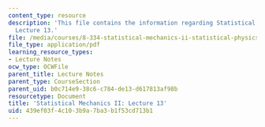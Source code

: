 ```yaml
---
content_type: resource
description: 'This file contains the information regarding Statistical Mechanics II:
  Lecture 13.'
file: /media/courses/8-334-statistical-mechanics-ii-statistical-physics-of-fields-spring-2014/439ef03f4c103b9a7ba3b1f53cd713b1_MIT8_334S14_Lec13.pdf
file_type: application/pdf
learning_resource_types:
- Lecture Notes
ocw_type: OCWFile
parent_title: Lecture Notes
parent_type: CourseSection
parent_uid: b0c714e9-38c6-c784-de13-d617813af98b
resourcetype: Document
title: 'Statistical Mechanics II: Lecture 13'
uid: 439ef03f-4c10-3b9a-7ba3-b1f53cd713b1
---
```

